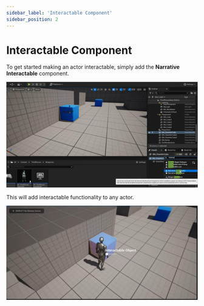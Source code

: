 ```yaml
---
sidebar_label: 'Interactable Component'
sidebar_position: 2
---
```


# Interactable Component

To get started making an actor interactable, simply add the **Narrative Interactable** component.

![interactable-component.jpg](/img/interaction/interactable-component.jpg)

This will add interactable functionality to any actor.

![interactable-component-preview.jpg](/img/interaction/interactable-component-preview.jpg)